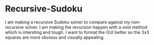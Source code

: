 # Recursive-Sudoku

I am making a recursive Sudoku solver to compare against my non-recursive solver. I am making the recursion happen with a void method which is intersting and tough. I want to format the GUI better so the 3x3 squares are more obvious and visually appealing.

